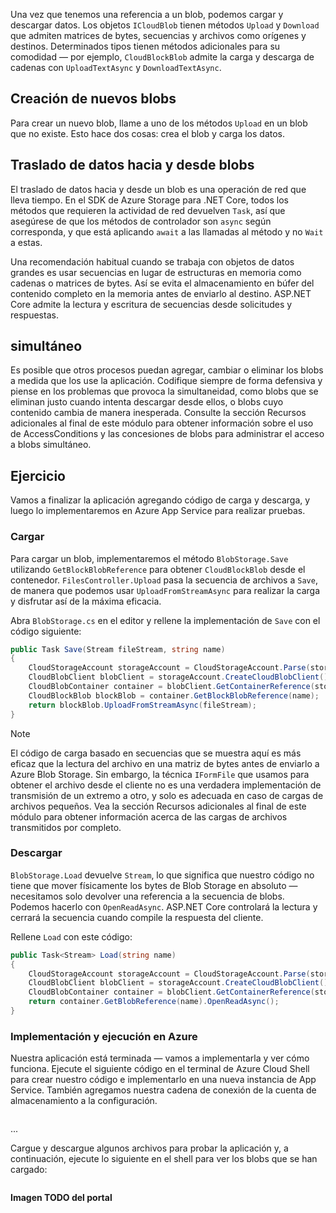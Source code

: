 Una vez que tenemos una referencia a un blob, podemos cargar y descargar datos. Los objetos `ICloudBlob` tienen métodos `Upload` y `Download` que admiten matrices de bytes, secuencias y archivos como orígenes y destinos. Determinados tipos tienen métodos adicionales para su comodidad &mdash; por ejemplo, `CloudBlockBlob` admite la carga y descarga de cadenas con `UploadTextAsync` y `DownloadTextAsync`.

## <a name="creating-new-blobs"></a>Creación de nuevos blobs

Para crear un nuevo blob, llame a uno de los métodos `Upload` en un blob que no existe. Esto hace dos cosas: crea el blob y carga los datos. 

## <a name="moving-data-to-and-from-blobs"></a>Traslado de datos hacia y desde blobs

El traslado de datos hacia y desde un blob es una operación de red que lleva tiempo. En el SDK de Azure Storage para .NET Core, todos los métodos que requieren la actividad de red devuelven `Task`, así que asegúrese de que los métodos de controlador son `async` según corresponda, y que está aplicando `await` a las llamadas al método y no `Wait` a estas.

Una recomendación habitual cuando se trabaja con objetos de datos grandes es usar secuencias en lugar de estructuras en memoria como cadenas o matrices de bytes. Así se evita el almacenamiento en búfer del contenido completo en la memoria antes de enviarlo al destino. ASP.NET Core admite la lectura y escritura de secuencias desde solicitudes y respuestas.

## <a name="concurrent-access"></a>simultáneo

Es posible que otros procesos puedan agregar, cambiar o eliminar los blobs a medida que los use la aplicación. Codifique siempre de forma defensiva y piense en los problemas que provoca la simultaneidad, como blobs que se eliminan justo cuando intenta descargar desde ellos, o blobs cuyo contenido cambia de manera inesperada. Consulte la sección Recursos adicionales al final de este módulo para obtener información sobre el uso de AccessConditions y las concesiones de blobs para administrar el acceso a blobs simultáneo.

## <a name="exercise"></a>Ejercicio

Vamos a finalizar la aplicación agregando código de carga y descarga, y luego lo implementaremos en Azure App Service para realizar pruebas.

### <a name="upload"></a>Cargar

Para cargar un blob, implementaremos el método `BlobStorage.Save` utilizando `GetBlockBlobReference` para obtener `CloudBlockBlob` desde el contenedor. `FilesController.Upload` pasa la secuencia de archivos a `Save`, de manera que podemos usar `UploadFromStreamAsync` para realizar la carga y disfrutar así de la máxima eficacia.

Abra `BlobStorage.cs` en el editor y rellene la implementación de `Save` con el código siguiente:

```csharp
public Task Save(Stream fileStream, string name)
{
    CloudStorageAccount storageAccount = CloudStorageAccount.Parse(storageConfig.ConnectionString);
    CloudBlobClient blobClient = storageAccount.CreateCloudBlobClient();
    CloudBlobContainer container = blobClient.GetContainerReference(storageConfig.FileContainerName);
    CloudBlockBlob blockBlob = container.GetBlockBlobReference(name);
    return blockBlob.UploadFromStreamAsync(fileStream);
}
```

> [!NOTE]
> El código de carga basado en secuencias que se muestra aquí es más eficaz que la lectura del archivo en una matriz de bytes antes de enviarlo a Azure Blob Storage. Sin embargo, la técnica `IFormFile` que usamos para obtener el archivo desde el cliente no es una verdadera implementación de transmisión de un extremo a otro, y solo es adecuada en caso de cargas de archivos pequeños. Vea la sección Recursos adicionales al final de este módulo para obtener información acerca de las cargas de archivos transmitidos por completo.

### <a name="download"></a>Descargar

`BlobStorage.Load` devuelve `Stream`, lo que significa que nuestro código no tiene que mover físicamente los bytes de Blob Storage en absoluto &mdash; necesitamos solo devolver una referencia a la secuencia de blobs. Podemos hacerlo con `OpenReadAsync`. ASP.NET Core controlará la lectura y cerrará la secuencia cuando compile la respuesta del cliente.

Rellene `Load` con este código:

```csharp
public Task<Stream> Load(string name)
{
    CloudStorageAccount storageAccount = CloudStorageAccount.Parse(storageConfig.ConnectionString);
    CloudBlobClient blobClient = storageAccount.CreateCloudBlobClient();
    CloudBlobContainer container = blobClient.GetContainerReference(storageConfig.FileContainerName);
    return container.GetBlobReference(name).OpenReadAsync();
}
```

### <a name="deploy-and-run-in-azure"></a>Implementación y ejecución en Azure

Nuestra aplicación está terminada &mdash; vamos a implementarla y ver cómo funciona. Ejecute el siguiente código en el terminal de Azure Cloud Shell para crear nuestro código e implementarlo en una nueva instancia de App Service. También agregamos nuestra cadena de conexión de la cuenta de almacenamiento a la configuración.

```console

```

...

Cargue y descargue algunos archivos para probar la aplicación y, a continuación, ejecute lo siguiente en el shell para ver los blobs que se han cargado:

```console

```

**Imagen TODO del portal**